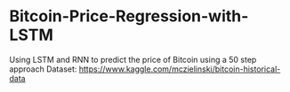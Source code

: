 # Bitcoin-Price-Regression-with-LSTM
Using LSTM and RNN to predict the price of Bitcoin using a 50 step approach
Dataset: https://www.kaggle.com/mczielinski/bitcoin-historical-data
